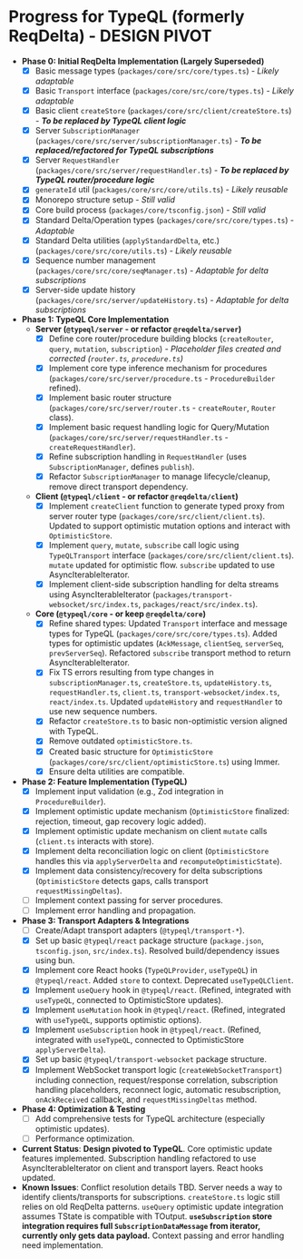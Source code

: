 # Progress for TypeQL (formerly ReqDelta) - **DESIGN PIVOT**

*   **Phase 0: Initial ReqDelta Implementation (Largely Superseded)**
    *   [X] Basic message types (`packages/core/src/core/types.ts`) - *Likely adaptable*
    *   [X] Basic `Transport` interface (`packages/core/src/core/types.ts`) - *Likely adaptable*
    *   [X] Basic client `createStore` (`packages/core/src/client/createStore.ts`) - ***To be replaced by TypeQL client logic***
    *   [X] Server `SubscriptionManager` (`packages/core/src/server/subscriptionManager.ts`) - ***To be replaced/refactored for TypeQL subscriptions***
    *   [X] Server `RequestHandler` (`packages/core/src/server/requestHandler.ts`) - ***To be replaced by TypeQL router/procedure logic***
    *   [X] `generateId` util (`packages/core/src/core/utils.ts`) - *Likely reusable*
    *   [X] Monorepo structure setup - *Still valid*
    *   [X] Core build process (`packages/core/tsconfig.json`) - *Still valid*
    *   [X] Standard Delta/Operation types (`packages/core/src/core/types.ts`) - *Adaptable*
    *   [X] Standard Delta utilities (`applyStandardDelta`, etc.) (`packages/core/src/core/utils.ts`) - *Likely reusable*
    *   [X] Sequence number management (`packages/core/src/core/seqManager.ts`) - *Adaptable for delta subscriptions*
    *   [X] Server-side update history (`packages/core/src/server/updateHistory.ts`) - *Adaptable for delta subscriptions*
*   **Phase 1: TypeQL Core Implementation**
    *   **Server (`@typeql/server` - or refactor `@reqdelta/server`)**
        *   [X] Define core router/procedure building blocks (`createRouter`, `query`, `mutation`, `subscription`) - *Placeholder files created and corrected (`router.ts`, `procedure.ts`)*
        *   [X] Implement core type inference mechanism for procedures (`packages/core/src/server/procedure.ts` - `ProcedureBuilder` refined).
        *   [X] Implement basic router structure (`packages/core/src/server/router.ts` - `createRouter`, `Router` class).
        *   [X] Implement basic request handling logic for Query/Mutation (`packages/core/src/server/requestHandler.ts` - `createRequestHandler`).
        *   [X] Refine subscription handling in `RequestHandler` (uses `SubscriptionManager`, defines `publish`).
        *   [X] Refactor `SubscriptionManager` to manage lifecycle/cleanup, remove direct transport dependency.
    *   **Client (`@typeql/client` - or refactor `@reqdelta/client`)**
        *   [X] Implement `createClient` function to generate typed proxy from server router type (`packages/core/src/client/client.ts`). Updated to support optimistic mutation options and interact with `OptimisticStore`.
        *   [X] Implement `query`, `mutate`, `subscribe` call logic using `TypeQLTransport` interface (`packages/core/src/client/client.ts`). `mutate` updated for optimistic flow. `subscribe` updated to use AsyncIterableIterator.
        *   [X] Implement client-side subscription handling for delta streams using AsyncIterableIterator (`packages/transport-websocket/src/index.ts`, `packages/react/src/index.ts`).
    *   **Core (`@typeql/core` - or keep `@reqdelta/core`)**
        *   [X] Refine shared types: Updated `Transport` interface and message types for TypeQL (`packages/core/src/core/types.ts`). Added types for optimistic updates (`AckMessage`, `clientSeq`, `serverSeq`, `prevServerSeq`). Refactored `subscribe` transport method to return AsyncIterableIterator.
        *   [X] Fix TS errors resulting from type changes in `subscriptionManager.ts`, `createStore.ts`, `updateHistory.ts`, `requestHandler.ts`, `client.ts`, `transport-websocket/index.ts`, `react/index.ts`. Updated `updateHistory` and `requestHandler` to use new sequence numbers.
        *   [X] Refactor `createStore.ts` to basic non-optimistic version aligned with TypeQL.
        *   [X] Remove outdated `optimisticStore.ts`.
        *   [X] Created basic structure for `OptimisticStore` (`packages/core/src/client/optimisticStore.ts`) using Immer.
        *   [X] Ensure delta utilities are compatible.
*   **Phase 2: Feature Implementation (TypeQL)**
    *   [X] Implement input validation (e.g., Zod integration in `ProcedureBuilder`).
    *   [X] Implement optimistic update mechanism (`OptimisticStore` finalized: rejection, timeout, gap recovery logic added).
    *   [X] Implement optimistic update mechanism on client `mutate` calls (`client.ts` interacts with store).
    *   [X] Implement delta reconciliation logic on client (`OptimisticStore` handles this via `applyServerDelta` and `recomputeOptimisticState`).
    *   [X] Implement data consistency/recovery for delta subscriptions (`OptimisticStore` detects gaps, calls transport `requestMissingDeltas`).
    *   [ ] Implement context passing for server procedures.
    *   [ ] Implement error handling and propagation.
*   **Phase 3: Transport Adapters & Integrations**
    *   [ ] Create/Adapt transport adapters (`@typeql/transport-*`).
    *   [X] Set up basic `@typeql/react` package structure (`package.json`, `tsconfig.json`, `src/index.ts`). Resolved build/dependency issues using bun.
    *   [X] Implement core React hooks (`TypeQLProvider`, `useTypeQL`) in `@typeql/react`. Added `store` to context. Deprecated `useTypeQLClient`.
    *   [X] Implement `useQuery` hook in `@typeql/react`. (Refined, integrated with `useTypeQL`, connected to OptimisticStore updates).
    *   [X] Implement `useMutation` hook in `@typeql/react`. (Refined, integrated with `useTypeQL`, supports optimistic options).
    *   [X] Implement `useSubscription` hook in `@typeql/react`. (Refined, integrated with `useTypeQL`, connected to OptimisticStore `applyServerDelta`).
    *   [X] Set up basic `@typeql/transport-websocket` package structure.
    *   [X] Implement WebSocket transport logic (`createWebSocketTransport`) including connection, request/response correlation, subscription handling placeholders, reconnect logic, automatic resubscription, `onAckReceived` callback, and `requestMissingDeltas` method.
*   **Phase 4: Optimization & Testing**
    *   [ ] Add comprehensive tests for TypeQL architecture (especially optimistic updates).
    *   [ ] Performance optimization.

*   **Current Status**: **Design pivoted to TypeQL**. Core optimistic update features implemented. Subscription handling refactored to use AsyncIterableIterator on client and transport layers. React hooks updated.
*   **Known Issues**: Conflict resolution details TBD. Server needs a way to identify clients/transports for subscriptions. `createStore.ts` logic still relies on old ReqDelta patterns. `useQuery` optimistic update integration assumes TState is compatible with TOutput. **`useSubscription` store integration requires full `SubscriptionDataMessage` from iterator, currently only gets data payload.** Context passing and error handling need implementation.
